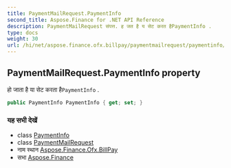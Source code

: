 ```yaml
---
title: PaymentMailRequest.PaymentInfo
second_title: Aspose.Finance for .NET API Reference
description: PaymentMailRequest संपत्त. ह जत है य सेट करत हैPaymentInfo .
type: docs
weight: 30
url: /hi/net/aspose.finance.ofx.billpay/paymentmailrequest/paymentinfo/
---
```

## PaymentMailRequest.PaymentInfo property

हो जाता है या सेट करता है`PaymentInfo` .

```csharp
public PaymentInfo PaymentInfo { get; set; }
```

### यह सभी देखें

* class [PaymentInfo](../../paymentinfo/)
* class [PaymentMailRequest](../)
* नाम स्थान [Aspose.Finance.Ofx.BillPay](../../paymentmailrequest/)
* सभा [Aspose.Finance](../../../)



